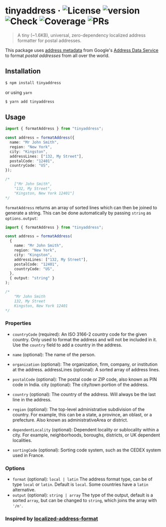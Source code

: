 # tinyaddress · ![License](https://img.shields.io/github/license/alizeait/tinyaddress) ![version](https://img.shields.io/npm/v/tinyaddress) ![Check](https://github.com/alizeait/tinyaddress/workflows/Check/badge.svg) ![Coverage](https://img.shields.io/codecov/c/github/alizeait/tinyaddress) ![PRs](https://img.shields.io/badge/PRs-Welcome-green)

> A tiny (~1.6KB), universal, zero-dependency localized address formatter for postal addresses.

This package uses [address metadata](https://github.com/google/libaddressinput/wiki/AddressValidationMetadata)
from Google's [Address Data Service](https://chromium-i18n.appspot.com/ssl-address/data) to format _postal addresses_ from all over the world.

## Installation

```bash
$ npm install tinyaddress
```

or using `yarn`

```bash
$ yarn add tinyaddress
```

## Usage

```ts
import { formatAddress } from "tinyaddress";

const address = formatAddress({
  name: "Mr John Smith",
  region: "New York",
  city: "Kingston",
  addressLines: ["132, My Street"],
  postalCode: "12401",
  countryCode: "US",
});

/* 
	["Mr John Smith",
	"132, My Street",
	"Kingston, New York 12401"]
*/
```

`formatAddress` returns an array of sorted lines which can then be joined to generate a string.
This can be done automatically by passing `string` as `options.output`:

```ts
import { formatAddress } from "tinyaddress";

const address = formatAddress(
  {
    name: "Mr John Smith",
    region: "New York",
    city: "Kingston",
    addressLines: ["132, My Street"],
    postalCode: "12401",
    countryCode: "US",
  },
  { output: "string" }
);

/*
	"Mr John Smith
	132, My Street
	Kingston, New York 12401
*/
```

### Properties

- `countryCode` (required): An ISO 3166-2 country code for the given country. Only used to format the address and will not be included in it. Use the `country` field to add a country in the address.

- `name` (optional): The name of the person.

- `organization` (optional): The organization, firm, company, or institution at the address.
  addressLines (optional): A sorted array of address lines.

- `postalCode` (optional): The postal code or ZIP code, also known as PIN code in India.
  city (optional): The city/town portion of the address.

- `country` (optional): The country of the address. Will always be the last line in the address.

- `region` (optional): The top-level administrative subdivision of the country. For example, this can be a state, a province, an oblast, or a prefecture. Also known as administrativeArea or district.

- `dependentLocality` (optional): Dependent locality or sublocality within a city. For example, neighborhoods, boroughs, districts, or UK dependent localities.

- `sortingCode` (optional): Sorting code system, such as the CEDEX system used in France.

### Options

- `format` (optional): `local | latin` The address format type, can be of type `local` or `latin`.
  Default is `local`. Some countries have a `latin` alternative.
- `output` (optional): `string | array` The type of the output, default is a sorted `array`, but
  can be changed to `string`, which joins the array with `'/n'`.

### Inspired by [localized-address-format](https://github.com/DASPRiD/localized-address-format)
